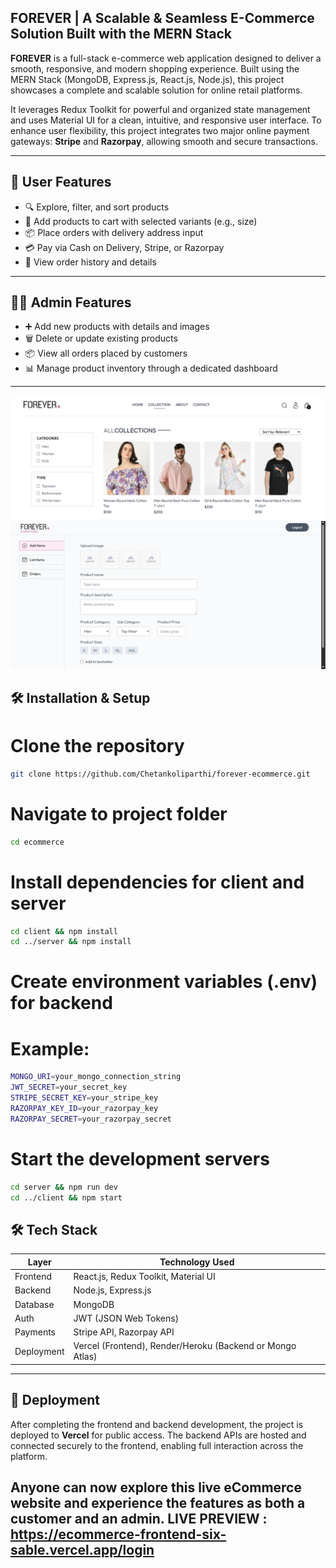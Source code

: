 ## FOREVER | A Scalable & Seamless E-Commerce Solution Built with the MERN Stack
**FOREVER** is a full-stack e-commerce web application designed to deliver a smooth, responsive, and modern shopping experience. 
Built using the MERN Stack (MongoDB, Express.js, React.js, Node.js), this project showcases a complete and scalable solution 
for online retail platforms.

It leverages Redux Toolkit for powerful and organized state management and uses Material UI for a clean, intuitive, and 
responsive user interface.
To enhance user flexibility, this project integrates two major online payment gateways: **Stripe** and **Razorpay**, allowing smooth and secure transactions.

---

## 👤 User Features

- 🔍 Explore, filter, and sort products
- 🛒 Add products to cart with selected variants (e.g., size)
- 📦 Place orders with delivery address input
- 💳 Pay via Cash on Delivery, Stripe, or Razorpay
- 📜 View order history and details

---

## 🧑‍💼 Admin Features

- ➕ Add new products with details and images
- 🗑️ Delete or update existing products
- 📦 View all orders placed by customers
- 📊 Manage product inventory through a dedicated dashboard

---
![Project Screenshot](./Screenshot%202025-06-04%20133938.png)
![Project Screenshot](./Screenshot%202025-06-04%20135711.png)

## 🛠️ Installation & Setup


# Clone the repository
```bash
git clone https://github.com/Chetankoliparthi/forever-ecommerce.git
```
# Navigate to project folder
```bash
cd ecommerce
```
# Install dependencies for client and server
```bash
cd client && npm install
cd ../server && npm install
```
# Create environment variables (.env) for backend
# Example:
```bash
MONGO_URI=your_mongo_connection_string
JWT_SECRET=your_secret_key
STRIPE_SECRET_KEY=your_stripe_key
RAZORPAY_KEY_ID=your_razorpay_key
RAZORPAY_SECRET=your_razorpay_secret
```
# Start the development servers
```bash
cd server && npm run dev
cd ../client && npm start
```
## 🛠️ Tech Stack

| Layer       | Technology Used                       |
|-------------|----------------------------------------|
| Frontend    | React.js, Redux Toolkit, Material UI   |
| Backend     | Node.js, Express.js                    |
| Database    | MongoDB                                |
| Auth        | JWT (JSON Web Tokens)                  |
| Payments    | Stripe API, Razorpay API               |
| Deployment  | Vercel (Frontend), Render/Heroku (Backend or Mongo Atlas)

---

## 🚀 Deployment

After completing the frontend and backend development, the project is deployed to **Vercel** for public access. The backend APIs are hosted and connected securely to the frontend, enabling full interaction across the platform.

Anyone can now explore this live eCommerce website and experience the features as both a customer and an admin.
**LIVE PREVIEW** : https://ecommerce-frontend-six-sable.vercel.app/login
---
